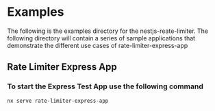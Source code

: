 # Examples

The following is the examples directory for the nestjs-reate-limiter.  The following directory will contain a series of sample applications that demonstrate the different use cases of rate-limiter-express-app

## Rate Limiter Express App

### To start the Express Test App use the following command
```
nx serve rate-limiter-express-app
```